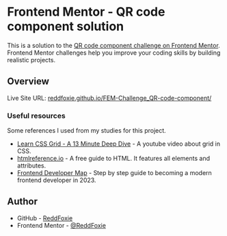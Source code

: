 # Frontend Mentor - QR code component solution

This is a solution to the [QR code component challenge on Frontend Mentor](https://www.frontendmentor.io/challenges/qr-code-component-iux_sIO_H). Frontend Mentor challenges help you improve your coding skills by building realistic projects. 

## Overview

Live Site URL: [reddfoxie.github.io/FEM-Challenge_QR-code-component/](https://reddfoxie.github.io/FEM-Challenge_QR-code-component/)

### Useful resources

Some references I used from my studies for this project.

- [Learn CSS Grid - A 13 Minute Deep Dive](https://youtu.be/EiNiSFIPIQE) - A youtube video about grid in CSS.
- [htmlreference.io](https://htmlreference.io) - A free guide to HTML. It features all elements and attributes.
- [Frontend Developer Map](https://roadmap.sh/frontend?r=frontend-beginner) - Step by step guide to becoming a modern frontend developer in 2023.

## Author

- GitHub - [ReddFoxie](https://github.com/ReddFoxie)
- Frontend Mentor - [@ReddFoxie](https://www.frontendmentor.io/profile/ReddFoxie)
